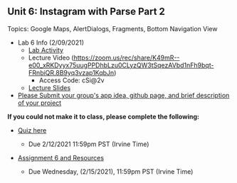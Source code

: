 ## Unit 6: Instagram with Parse Part 2
Topics: Google Maps, AlertDialogs, Fragments, Bottom Navigation View
  * Lab 6 Info (2/09/2021)
     * [Lab Activity](https://courses.codepath.com/courses/android_university/unit/6#!exercises)
     * Lecture Video (https://zoom.us/rec/share/K49mR--e00_xRKDyyx75uugPPDhbLzu0CLyzQW3tSqezAVbd1nFh9bqt-FRnbiQR.8B9yq3vzap1KqbJn)
         * Access Code: cSi@2v
     * [Lecture Slides](https://docs.google.com/presentation/d/1cZwtKtJ8HwJF2xehGrMHo2f5tpypKl30N1NiejIV-u4/edit#slide=id.g8440997df4_0_4)
* [Please Submit your group's app idea, github page, and brief description of your project](https://forms.gle/g1mTMwu5mja8BGPt7)

**If you could not make it to class, please complete the following:**
  * [Quiz here](https://docs.google.com/forms/d/1XqDlD1lV3nhgJ5IeQMOjEORBuW8AqqqLnOW9zVaam3A/edit)
     * Due 2/12/2021 11:59pm PST (Irvine Time)
     
* [Assignment 6 and Resources](https://courses.codepath.com/courses/android_university/unit/6#!assignment)
   * Due Wednesday, (2/15/2021), 11:59pm PST (Irvine Time)
